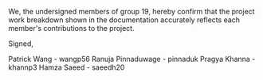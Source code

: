 We, the undersigned members of group 19, hereby confirm that the project work breakdown shown in the documentation accurately reflects each member's contributions to the project.

Signed,

Patrick Wang - wangp56
Ranuja Pinnaduwage - pinnaduk
Pragya Khanna - khannp3
Hamza Saeed - saeedh20

